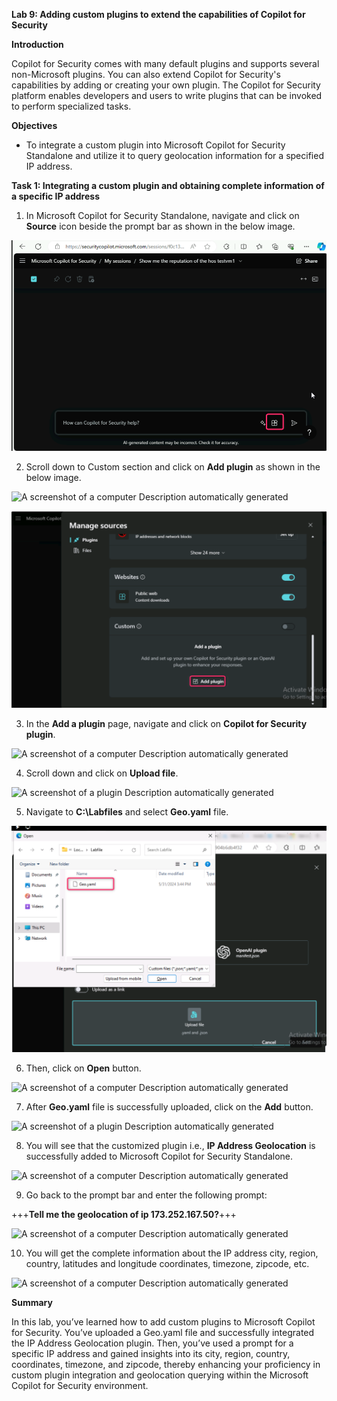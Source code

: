 **Lab 9: Adding custom plugins to extend the capabilities of Copilot for
Security**

**Introduction**

Copilot for Security comes with many default plugins and supports
several non-Microsoft plugins. You can also extend Copilot for
Security's capabilities by adding or creating your own plugin. The
Copilot for Security platform enables developers and users to write
plugins that can be invoked to perform specialized tasks.

**Objectives**

- To integrate a custom plugin into Microsoft Copilot for Security
  Standalone and utilize it to query geolocation information for a
  specified IP address.

**Task 1: Integrating a custom plugin and obtaining complete information
of a specific IP address**

1.  In Microsoft Copilot for Security Standalone, navigate and click on
    **Source** icon beside the prompt bar as shown in the below image.

 ![](./media/image1.png)

2.  Scroll down to Custom section and click on **Add plugin** as shown
    in the below image.

 ![A screenshot of a computer Description automatically
 generated](./media/image2.png)

 ![](./media/image3.png)

3.  In the **Add a plugin** page, navigate and click on **Copilot for
    Security plugin**.

![A screenshot of a computer Description automatically
generated](./media/image4.png)

4.  Scroll down and click on **Upload file**.

![A screenshot of a plugin Description automatically
generated](./media/image5.png)

5.  Navigate to **C:\Labfiles** and select **Geo.yaml** file.

![](./media/image6.png)

6.  Then, click on **Open** button.

![A screenshot of a computer Description automatically
generated](./media/image7.png)

7.  After **Geo.yaml** file is successfully uploaded, click on the
    **Add** button.

![A screenshot of a plugin Description automatically
generated](./media/image8.png)

8.  You will see that the customized plugin i.e., **IP Address
    Geolocation** is successfully added to Microsoft Copilot for
    Security Standalone.

![A screenshot of a computer Description automatically
generated](./media/image9.png)

9.  Go back to the prompt bar and enter the following prompt:

+++**Tell me the geolocation of ip 173.252.167.50?**+++

![A screenshot of a computer Description automatically
generated](./media/image10.png)

10. You will get the complete information about the IP address city,
    region, country, latitudes and longitude coordinates, timezone,
    zipcode, etc.

![A screenshot of a computer Description automatically
generated](./media/image11.png)

**Summary**

In this lab, you’ve learned how to add custom plugins to Microsoft
Copilot for Security. You’ve uploaded a Geo.yaml file and successfully
integrated the IP Address Geolocation plugin. Then, you’ve used a prompt
for a specific IP address and gained insights into its city, region,
country, coordinates, timezone, and zipcode, thereby enhancing your
proficiency in custom plugin integration and geolocation querying within
the Microsoft Copilot for Security environment.
